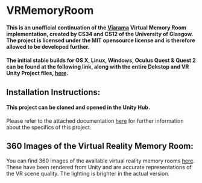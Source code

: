 # VRMemoryRoom

#### This is an unofficial continuation of the [Viarama](https://viarama.co.uk/) Virtual Memory Room implementation, created by CS34 and CS12 of the University of Glasgow. The project is licensed under the MIT opensource license and is therefore allowed to be developed further. 

#### The initial stable builds for OS X, Linux, Windows, Oculus Quest & Quest 2 can be found at the following link, along with the entire Dekstop and VR Unity Project files, [here](https://mega.nz/folder/floywCYb#3-G_poWXRz9wm6Uyw1n8yw).

## Installation Instructions:

#### This project can be cloned and opened in the Unity Hub. 

Please refer to the attached documentation [here](https://github.com/marcaufderheyde/VRMemoryRoom/blob/main/VRMemoryRoom_Developer_Documentation.pdf) for further information about the specifics of this project.

## 360 Images of the Virtual Reality Memory Room:

You can find 360 images of the available virtual reality memory rooms [here](https://www.aufderheyde.com/360Gallery.html#vrMemoryRoom). These have been rendered from Unity and are accurate representations of the VR scene quality. The lighting is brighter in the actual version. 
